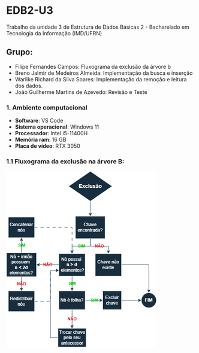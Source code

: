 # EDB2-U3
Trabalho da unidade 3 de Estrutura de Dados Básicas 2 - Bacharelado em Tecnologia da Informação (IMD/UFRN)

## Grupo:
- Filipe Fernandes Campos: Fluxograma da exclusão da árvore b
- Breno Jalmir de Medeiros Almeida: Implementação da busca e inserção
- Warlike Richard da Silva Soares: Implementação da remoção e leitura dos dados.
- João Guilherme Martins de Azevedo: Revisão e Teste

### 1. Ambiente computacional
* **Software**: VS Code
* **Sistema operacional**: Windows 11
* **Processador**: Intel i5-11400H
* **Memória ram**: 16 GB
* **Placa de vídeo**: RTX 3050

### 1.1 Fluxograma da exclusão na árvore B:
![Fluxograma árvore B](fluxograma/fluxograma_exclusao_arvore-b.png)
